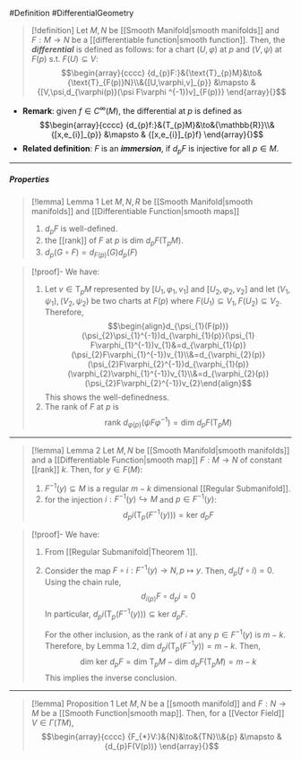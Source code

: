 #Definition #DifferentialGeometry 

> [!definition]
> Let $M,N$ be [[Smooth Manifold|smooth manifolds]] and $F:M\to N$ be a [[differentiable function|smooth function]]. Then, the ***differential*** is defined as follows: for a chart $(U,\varphi)$ at $p$ and $(V,\psi)$ at $F(p)$ s.t. $F(U)\subseteq V$: $$\begin{array}{cccc} {d_{p}F:}&{\text{T}_{p}M}&\to&{\text{T}_{F(p)}N}\\&{[U,\varphi,v]_{p}} &\mapsto & {[V,\psi,d_{\varphi(p)}(\psi F\varphi ^{-1})v]_{F(p)}} \end{array}{}$$
- **Remark**: given $f\in C^\infty(M)$, the differential at $p$ is defined as $$\begin{array}{cccc} {d_{p}f:}&{T_{p}M}&\to&{\mathbb{R}}\\&{[x,e_{i}]_{p}} &\mapsto & {[x,e_{i}]_{p}f} \end{array}{}$$
- **Related definition**: $F$ is an ***immersion***, if $d_{p}F$ is injective for all $p\in M$.
---
##### Properties
> [!lemma] Lemma 1
> Let $M,N,R$ be [[Smooth Manifold|smooth manifolds]] and [[Differentiable Function|smooth maps]] 
> 1. $d_{p}F$ is well-defined.
> 2. the [[rank]] of $F$ at $p$ is $\text{dim }d_{p}F(\text{T}_{p}M)$.
> 3. $d_{p}(G\circ F)=d_{F(p)}(G)d_{p}(F)$

> [!proof]-
> We have:
> 1. Let $v\in \text{T}_{p}M$ represented by $[U_{1},\varphi_{1},v_{1}]$ and $[U_{2},\varphi_{2},v_{2}]$ and let $(V_{1},\psi_{1}),(V_{2},\psi_{2})$ be two charts at $F(p)$ where $F(U_{1})\subseteq V_{1},F(U_{2})\subseteq V_{2}$. Therefore, $$\begin{align}d_{\psi_{1}(F(p))}(\psi_{2}\psi_{1}^{-1})d_{\varphi_{1}(p)}(\psi_{1} F\varphi_{1}^{-1})v_{1}&=d_{\varphi_{1}(p)}(\psi_{2}F\varphi_{1}^{-1})v_{1}\\&=d_{\varphi_{2}(p)}(\psi_{2}F\varphi_{2}^{-1})d_{\varphi_{1}(p)}(\varphi_{2}\varphi_{1}^{-1})v_{1}\\&=d_{\varphi_{2}(p)}(\psi_{2}F\varphi_{2}^{-1})v_{2}\end{align}$$This shows the well-definedness.
> 2. The rank of $F$ at $p$ is $$\text{rank }d_{\varphi(p)}(\psi F\varphi ^{-1})=\text{dim }d_{p}F(\text{T}_{p}M)$$
---
> [!lemma] Lemma 2
> Let $M,N$ be [[Smooth Manifold|smooth manifolds]] and a [[Differentiable Function|smooth map]] $F:M\to N$ of constant [[rank]] $k$. Then, for $y\in F(M)$:
> 1. $F^{-1}(y)\subseteq M$ is a regular $m-k$ dimensional [[Regular Submanifold]].
> 2. for the injection $i:F^{-1}(y)\hookrightarrow M$ and $p\in F^{-1}(y)$:$$d_{p}i(\text{T}_{p}(F^{-1}(y)))=\text{ker }d_{p}F$$

> [!proof]-
> We have:
> 1. From [[Regular Submanifold|Theorem 1]].
> 2. Consider the map $F\circ i:F^{-1}(y)\to N,p\mapsto y$. Then, $d_{p}(f\circ i)=0$. Using the chain rule, $$d_{i(p)}F\circ d_{p}i=0$$In particular, $d_{p}i(\text{T}_{p}(F^{-1}(y)))\subseteq \text{ker }d_{p}F$.
>    
>    For the other inclusion, as the rank of $i$ at any $p\in F^{-1}(y)$ is $m-k$. Therefore, by Lemma 1.2, $\text{dim }d_{p}i(\text{T}_{p}(F^{-1}y))=m-k$. Then, $$\text{dim }\text{ker }d_{p}F=\text{dim }\text{T}_{p}M-\text{dim }d_{p}F(\text{T}_{p}M)=m-k$$This implies the inverse conclusion.
---
> [!lemma] Proposition 1
> Let $M,N$ be a [[smooth manifold]] and $F:N\to M$ be a [[Smooth Function|smooth map]]. Then, for a [[Vector Field]] $V\in \Gamma(TM)$, $$\begin{array}{cccc} {F_{*}V:}&{N}&\to&{TN}\\&{p} &\mapsto & {d_{p}F(V(p))} \end{array}{}$$